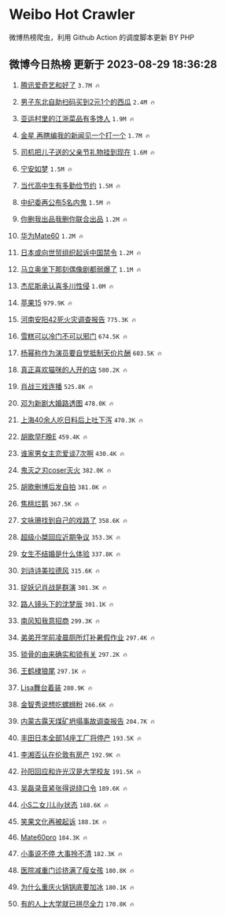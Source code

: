 # Weibo Hot Crawler 



微博热榜爬虫，利用 Github Action 的调度脚本更新 BY PHP 


## 微博今日热榜 更新于 2023-08-29 18:36:28 
1. [腾讯爱奇艺和好了](https://s.weibo.com/weibo?q=%23%E8%85%BE%E8%AE%AF%E7%88%B1%E5%A5%87%E8%89%BA%E5%92%8C%E5%A5%BD%E4%BA%86%23&t=31&band_rank=1&Refer=top) `3.7M 🔥` 

1. [男子东北自助扫码买到2元1个的西瓜](https://s.weibo.com/weibo?q=%23%E7%94%B7%E5%AD%90%E4%B8%9C%E5%8C%97%E8%87%AA%E5%8A%A9%E6%89%AB%E7%A0%81%E4%B9%B0%E5%88%B02%E5%85%831%E4%B8%AA%E7%9A%84%E8%A5%BF%E7%93%9C%23&t=31&band_rank=2&Refer=top) `2.4M 🔥` 

1. [亚运村里的江浙菜品有多馋人](https://s.weibo.com/weibo?q=%23%E4%BA%9A%E8%BF%90%E6%9D%91%E9%87%8C%E7%9A%84%E6%B1%9F%E6%B5%99%E8%8F%9C%E5%93%81%E6%9C%89%E5%A4%9A%E9%A6%8B%E4%BA%BA%23&t=31&band_rank=3&Refer=top) `1.9M 🔥` 

1. [金星 再瞎编我的新闻见一个打一个](https://s.weibo.com/weibo?q=%E9%87%91%E6%98%9F%20%E5%86%8D%E7%9E%8E%E7%BC%96%E6%88%91%E7%9A%84%E6%96%B0%E9%97%BB%E8%A7%81%E4%B8%80%E4%B8%AA%E6%89%93%E4%B8%80%E4%B8%AA&t=31&band_rank=4&Refer=top) `1.7M 🔥` 

1. [司机把儿子送的父亲节礼物挂到现在](https://s.weibo.com/weibo?q=%23%E5%8F%B8%E6%9C%BA%E6%8A%8A%E5%84%BF%E5%AD%90%E9%80%81%E7%9A%84%E7%88%B6%E4%BA%B2%E8%8A%82%E7%A4%BC%E7%89%A9%E6%8C%82%E5%88%B0%E7%8E%B0%E5%9C%A8%23&t=31&band_rank=5&Refer=top) `1.6M 🔥` 

1. [宁安如梦](https://s.weibo.com/weibo?q=%E5%AE%81%E5%AE%89%E5%A6%82%E6%A2%A6&t=31&band_rank=6&Refer=top) `1.5M 🔥` 

1. [当代高中生有多勤俭节约](https://s.weibo.com/weibo?q=%23%E5%BD%93%E4%BB%A3%E9%AB%98%E4%B8%AD%E7%94%9F%E6%9C%89%E5%A4%9A%E5%8B%A4%E4%BF%AD%E8%8A%82%E7%BA%A6%23&t=31&band_rank=7&Refer=top) `1.5M 🔥` 

1. [中纪委再公布5名内鬼](https://s.weibo.com/weibo?q=%23%E4%B8%AD%E7%BA%AA%E5%A7%94%E5%86%8D%E5%85%AC%E5%B8%835%E5%90%8D%E5%86%85%E9%AC%BC%23&t=31&band_rank=8&Refer=top) `1.5M 🔥` 

1. [你删我出品我删你联合出品](https://s.weibo.com/weibo?q=%23%E4%BD%A0%E5%88%A0%E6%88%91%E5%87%BA%E5%93%81%E6%88%91%E5%88%A0%E4%BD%A0%E8%81%94%E5%90%88%E5%87%BA%E5%93%81%23&t=31&band_rank=9&Refer=top) `1.2M 🔥` 

1. [华为Mate60](https://s.weibo.com/weibo?q=%E5%8D%8E%E4%B8%BAMate60&t=31&band_rank=10&Refer=top) `1.2M 🔥` 

1. [日本或向世贸组织起诉中国禁令](https://s.weibo.com/weibo?q=%23%E6%97%A5%E6%9C%AC%E6%88%96%E5%90%91%E4%B8%96%E8%B4%B8%E7%BB%84%E7%BB%87%E8%B5%B7%E8%AF%89%E4%B8%AD%E5%9B%BD%E7%A6%81%E4%BB%A4%23&t=31&band_rank=11&Refer=top) `1.2M 🔥` 

1. [马立奥坐下那刻偶像剧都弱爆了](https://s.weibo.com/weibo?q=%E9%A9%AC%E7%AB%8B%E5%A5%A5%E5%9D%90%E4%B8%8B%E9%82%A3%E5%88%BB%E5%81%B6%E5%83%8F%E5%89%A7%E9%83%BD%E5%BC%B1%E7%88%86%E4%BA%86&t=31&band_rank=12&Refer=top) `1.1M 🔥` 

1. [杰尼斯承认喜多川性侵](https://s.weibo.com/weibo?q=%23%E6%9D%B0%E5%B0%BC%E6%96%AF%E6%89%BF%E8%AE%A4%E5%96%9C%E5%A4%9A%E5%B7%9D%E6%80%A7%E4%BE%B5%23&t=31&band_rank=13&Refer=top) `1.0M 🔥` 

1. [苹果15](https://s.weibo.com/weibo?q=%E8%8B%B9%E6%9E%9C15&t=31&band_rank=14&Refer=top) `979.9K 🔥` 

1. [河南安阳42死火灾调查报告](https://s.weibo.com/weibo?q=%23%E6%B2%B3%E5%8D%97%E5%AE%89%E9%98%B342%E6%AD%BB%E7%81%AB%E7%81%BE%E8%B0%83%E6%9F%A5%E6%8A%A5%E5%91%8A%23&t=31&band_rank=15&Refer=top) `775.3K 🔥` 

1. [雪糕可以冷门不可以邪门](https://s.weibo.com/weibo?q=%23%E9%9B%AA%E7%B3%95%E5%8F%AF%E4%BB%A5%E5%86%B7%E9%97%A8%E4%B8%8D%E5%8F%AF%E4%BB%A5%E9%82%AA%E9%97%A8%23&t=31&band_rank=16&Refer=top) `674.5K 🔥` 

1. [杨幂称作为演员要自觉抵制天价片酬](https://s.weibo.com/weibo?q=%23%E6%9D%A8%E5%B9%82%E7%A7%B0%E4%BD%9C%E4%B8%BA%E6%BC%94%E5%91%98%E8%A6%81%E8%87%AA%E8%A7%89%E6%8A%B5%E5%88%B6%E5%A4%A9%E4%BB%B7%E7%89%87%E9%85%AC%23&t=31&band_rank=17&Refer=top) `603.5K 🔥` 

1. [真正喜欢猫咪的人开的店](https://s.weibo.com/weibo?q=%E7%9C%9F%E6%AD%A3%E5%96%9C%E6%AC%A2%E7%8C%AB%E5%92%AA%E7%9A%84%E4%BA%BA%E5%BC%80%E7%9A%84%E5%BA%97&t=31&band_rank=18&Refer=top) `580.2K 🔥` 

1. [肖战三戏连播](https://s.weibo.com/weibo?q=%23%E8%82%96%E6%88%98%E4%B8%89%E6%88%8F%E8%BF%9E%E6%92%AD%23&t=31&band_rank=19&Refer=top) `525.8K 🔥` 

1. [邓为新剧大婚路透图](https://s.weibo.com/weibo?q=%23%E9%82%93%E4%B8%BA%E6%96%B0%E5%89%A7%E5%A4%A7%E5%A9%9A%E8%B7%AF%E9%80%8F%E5%9B%BE%23&t=31&band_rank=20&Refer=top) `478.0K 🔥` 

1. [上海40余人吃日料后上吐下泻](https://s.weibo.com/weibo?q=%23%E4%B8%8A%E6%B5%B740%E4%BD%99%E4%BA%BA%E5%90%83%E6%97%A5%E6%96%99%E5%90%8E%E4%B8%8A%E5%90%90%E4%B8%8B%E6%B3%BB%23&t=31&band_rank=21&Refer=top) `470.3K 🔥` 

1. [胡歌早F晚E](https://s.weibo.com/weibo?q=%23%E8%83%A1%E6%AD%8C%E6%97%A9F%E6%99%9AE%23&t=31&band_rank=22&Refer=top) `459.4K 🔥` 

1. [谁家男女主恋爱谈7次啊](https://s.weibo.com/weibo?q=%23%E8%B0%81%E5%AE%B6%E7%94%B7%E5%A5%B3%E4%B8%BB%E6%81%8B%E7%88%B1%E8%B0%887%E6%AC%A1%E5%95%8A%23&t=31&band_rank=23&Refer=top) `430.4K 🔥` 

1. [鬼灭之刃coser灭火](https://s.weibo.com/weibo?q=%E9%AC%BC%E7%81%AD%E4%B9%8B%E5%88%83coser%E7%81%AD%E7%81%AB&t=31&band_rank=24&Refer=top) `382.0K 🔥` 

1. [胡歌删博后发自拍](https://s.weibo.com/weibo?q=%E8%83%A1%E6%AD%8C%E5%88%A0%E5%8D%9A%E5%90%8E%E5%8F%91%E8%87%AA%E6%8B%8D&t=31&band_rank=25&Refer=top) `381.0K 🔥` 

1. [焦桃烂鹅](https://s.weibo.com/weibo?q=%23%E7%84%A6%E6%A1%83%E7%83%82%E9%B9%85%23&t=31&band_rank=26&Refer=top) `367.5K 🔥` 

1. [文咏珊找到自己的戏路了](https://s.weibo.com/weibo?q=%23%E6%96%87%E5%92%8F%E7%8F%8A%E6%89%BE%E5%88%B0%E8%87%AA%E5%B7%B1%E7%9A%84%E6%88%8F%E8%B7%AF%E4%BA%86%23&t=31&band_rank=27&Refer=top) `358.6K 🔥` 

1. [超级小桀回应近期争议](https://s.weibo.com/weibo?q=%23%E8%B6%85%E7%BA%A7%E5%B0%8F%E6%A1%80%E5%9B%9E%E5%BA%94%E8%BF%91%E6%9C%9F%E4%BA%89%E8%AE%AE%23&t=31&band_rank=28&Refer=top) `353.3K 🔥` 

1. [女生不结婚是什么体验](https://s.weibo.com/weibo?q=%23%E5%A5%B3%E7%94%9F%E4%B8%8D%E7%BB%93%E5%A9%9A%E6%98%AF%E4%BB%80%E4%B9%88%E4%BD%93%E9%AA%8C%23&t=31&band_rank=29&Refer=top) `337.8K 🔥` 

1. [刘诗诗美拉德风](https://s.weibo.com/weibo?q=%23%E5%88%98%E8%AF%97%E8%AF%97%E7%BE%8E%E6%8B%89%E5%BE%B7%E9%A3%8E%23&t=31&band_rank=30&Refer=top) `315.6K 🔥` 

1. [捉妖记肖战是群演](https://s.weibo.com/weibo?q=%23%E6%8D%89%E5%A6%96%E8%AE%B0%E8%82%96%E6%88%98%E6%98%AF%E7%BE%A4%E6%BC%94%23&t=31&band_rank=31&Refer=top) `301.3K 🔥` 

1. [路人镜头下的沈梦辰](https://s.weibo.com/weibo?q=%23%E8%B7%AF%E4%BA%BA%E9%95%9C%E5%A4%B4%E4%B8%8B%E7%9A%84%E6%B2%88%E6%A2%A6%E8%BE%B0%23&t=31&band_rank=32&Refer=top) `301.1K 🔥` 

1. [南风知我意招商](https://s.weibo.com/weibo?q=%23%E5%8D%97%E9%A3%8E%E7%9F%A5%E6%88%91%E6%84%8F%E6%8B%9B%E5%95%86%23&t=31&band_rank=33&Refer=top) `299.3K 🔥` 

1. [弟弟开学前凌晨厕所灯补暑假作业](https://s.weibo.com/weibo?q=%23%E5%BC%9F%E5%BC%9F%E5%BC%80%E5%AD%A6%E5%89%8D%E5%87%8C%E6%99%A8%E5%8E%95%E6%89%80%E7%81%AF%E8%A1%A5%E6%9A%91%E5%81%87%E4%BD%9C%E4%B8%9A%23&t=31&band_rank=34&Refer=top) `297.4K 🔥` 

1. [锁骨的由来确实和锁有关](https://s.weibo.com/weibo?q=%E9%94%81%E9%AA%A8%E7%9A%84%E7%94%B1%E6%9D%A5%E7%A1%AE%E5%AE%9E%E5%92%8C%E9%94%81%E6%9C%89%E5%85%B3&t=31&band_rank=35&Refer=top) `297.2K 🔥` 

1. [王鹤棣狼尾](https://s.weibo.com/weibo?q=%E7%8E%8B%E9%B9%A4%E6%A3%A3%E7%8B%BC%E5%B0%BE&t=31&band_rank=36&Refer=top) `297.1K 🔥` 

1. [Lisa舞台着装](https://s.weibo.com/weibo?q=%23Lisa%E8%88%9E%E5%8F%B0%E7%9D%80%E8%A3%85%23&t=31&band_rank=37&Refer=top) `280.9K 🔥` 

1. [金智秀说想吃螺蛳粉](https://s.weibo.com/weibo?q=%23%E9%87%91%E6%99%BA%E7%A7%80%E8%AF%B4%E6%83%B3%E5%90%83%E8%9E%BA%E8%9B%B3%E7%B2%89%23&t=31&band_rank=38&Refer=top) `266.6K 🔥` 

1. [内蒙古露天煤矿坍塌事故调查报告](https://s.weibo.com/weibo?q=%23%E5%86%85%E8%92%99%E5%8F%A4%E9%9C%B2%E5%A4%A9%E7%85%A4%E7%9F%BF%E5%9D%8D%E5%A1%8C%E4%BA%8B%E6%95%85%E8%B0%83%E6%9F%A5%E6%8A%A5%E5%91%8A%23&t=31&band_rank=39&Refer=top) `204.7K 🔥` 

1. [丰田日本全部14座工厂将停产](https://s.weibo.com/weibo?q=%23%E4%B8%B0%E7%94%B0%E6%97%A5%E6%9C%AC%E5%85%A8%E9%83%A814%E5%BA%A7%E5%B7%A5%E5%8E%82%E5%B0%86%E5%81%9C%E4%BA%A7%23&t=31&band_rank=40&Refer=top) `193.5K 🔥` 

1. [李湘否认在伦敦有房产](https://s.weibo.com/weibo?q=%23%E6%9D%8E%E6%B9%98%E5%90%A6%E8%AE%A4%E5%9C%A8%E4%BC%A6%E6%95%A6%E6%9C%89%E6%88%BF%E4%BA%A7%23&t=31&band_rank=41&Refer=top) `192.9K 🔥` 

1. [孙阳回应和许光汉是大学校友](https://s.weibo.com/weibo?q=%23%E5%AD%99%E9%98%B3%E5%9B%9E%E5%BA%94%E5%92%8C%E8%AE%B8%E5%85%89%E6%B1%89%E6%98%AF%E5%A4%A7%E5%AD%A6%E6%A0%A1%E5%8F%8B%23&t=31&band_rank=42&Refer=top) `191.5K 🔥` 

1. [吴磊录音紧张得说绕口令](https://s.weibo.com/weibo?q=%23%E5%90%B4%E7%A3%8A%E5%BD%95%E9%9F%B3%E7%B4%A7%E5%BC%A0%E5%BE%97%E8%AF%B4%E7%BB%95%E5%8F%A3%E4%BB%A4%23&t=31&band_rank=43&Refer=top) `189.6K 🔥` 

1. [小S二女儿Lily状态](https://s.weibo.com/weibo?q=%23%E5%B0%8FS%E4%BA%8C%E5%A5%B3%E5%84%BFLily%E7%8A%B6%E6%80%81%23&t=31&band_rank=44&Refer=top) `188.6K 🔥` 

1. [笑果文化再被起诉](https://s.weibo.com/weibo?q=%23%E7%AC%91%E6%9E%9C%E6%96%87%E5%8C%96%E5%86%8D%E8%A2%AB%E8%B5%B7%E8%AF%89%23&t=31&band_rank=45&Refer=top) `188.1K 🔥` 

1. [Mate60pro](https://s.weibo.com/weibo?q=Mate60pro&t=31&band_rank=46&Refer=top) `184.3K 🔥` 

1. [小事说不停 大事拎不清](https://s.weibo.com/weibo?q=%E5%B0%8F%E4%BA%8B%E8%AF%B4%E4%B8%8D%E5%81%9C%20%E5%A4%A7%E4%BA%8B%E6%8B%8E%E4%B8%8D%E6%B8%85&t=31&band_rank=47&Refer=top) `182.3K 🔥` 

1. [医院减重门诊挤满了瘦女孩](https://s.weibo.com/weibo?q=%23%E5%8C%BB%E9%99%A2%E5%87%8F%E9%87%8D%E9%97%A8%E8%AF%8A%E6%8C%A4%E6%BB%A1%E4%BA%86%E7%98%A6%E5%A5%B3%E5%AD%A9%23&t=31&band_rank=48&Refer=top) `180.8K 🔥` 

1. [为什么重庆火锅锅底要加冰](https://s.weibo.com/weibo?q=%23%E4%B8%BA%E4%BB%80%E4%B9%88%E9%87%8D%E5%BA%86%E7%81%AB%E9%94%85%E9%94%85%E5%BA%95%E8%A6%81%E5%8A%A0%E5%86%B0%23&t=31&band_rank=49&Refer=top) `180.1K 🔥` 

1. [有的人上大学就已拼尽全力](https://s.weibo.com/weibo?q=%23%E6%9C%89%E7%9A%84%E4%BA%BA%E4%B8%8A%E5%A4%A7%E5%AD%A6%E5%B0%B1%E5%B7%B2%E6%8B%BC%E5%B0%BD%E5%85%A8%E5%8A%9B%23&t=31&band_rank=50&Refer=top) `170.8K 🔥` 

